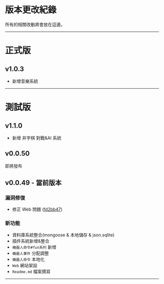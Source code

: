 # 版本更改紀錄

所有的相關改動將會放在這邊。

---

# 正式版

## v1.0.3

-   新增音樂系統

---

# 測試版

## v1.1.0

-   新增 井字棋 對戰&AI 系統

## v0.0.50

即將發布

## v0.0.49 - 當前版本

### 漏洞修復

-   修正 Web 問題 ([fd2bb47](https://github.com/Youzi9601/YZBot/commit/fd2bb47dd7a3bd66d7d23c282b27c2aa43066789))

### 新功能

-   資料庫系統整合(mongoose & 本地儲存 & json.sqlite)
-   插件系統新增&整合
-   `機器人命令#fun系列` 新增
-   `機器人事件` 分配調整
-   `機器人命令` 本地化
-   `Web` 網站架設
-   `Readme.md` 檔案撰寫

---
